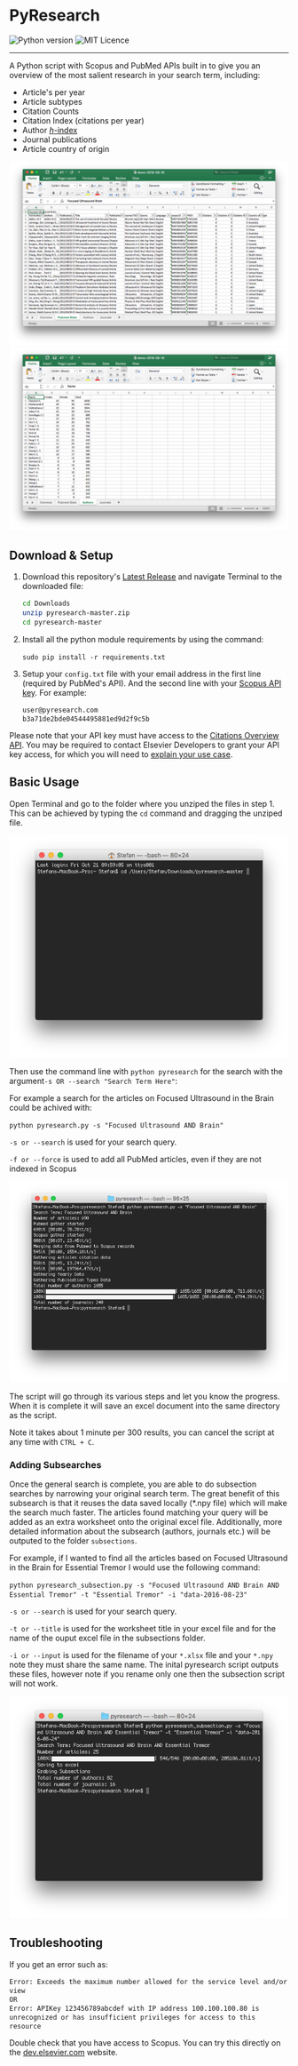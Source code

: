 # PyResearch

![Python version](https://img.shields.io/badge/Python-2.7-brightgreen.svg) ![MIT Licence](https://img.shields.io/badge/Licence-MIT-blue.svg)
___
A Python script with Scopus and PubMed APIs built in to give you an overview of the most salient research in your search term, including:

- Article's per year
- Article subtypes
- Citation Counts
- Citation Index (citations per year)
- Author [*h*-index](https://en.wikipedia.org/wiki/H-index)
- Journal publications
- Article country of origin

![Example Data](https://github.com/Darkbladecr/pyresearch/blob/master/screenshots/example_data.png?raw=true)
![Example Author Data](https://github.com/Darkbladecr/pyresearch/blob/master/screenshots/example_authors.png?raw=true)

## Download & Setup

1. Download this repository's [Latest Release](https://github.com/Darkbladecr/pyresearch/archive/master.zip) and navigate Terminal to the downloaded file:

    ```bash
    cd Downloads
    unzip pyresearch-master.zip
    cd pyresearch-master
    ```

2. Install all the python module requirements by using the command:

    `sudo pip install -r requirements.txt`

3. Setup your `config.txt` file with your email address in the first line (required by PubMed's API). And the second line with your [Scopus API key](https://dev.elsevier.com/). For example:

    ```text
    user@pyresearch.com
    b3a71de2bde04544495881ed9d2f9c5b
    ```

Please note that your API key must have access to the [Citations Overview API](https://dev.elsevier.com/metadata.html#!/Citations_Overview/CitationsOverview). You may be required to contact Elsevier Developers to grant your API key access, for which you will need to [explain your use case](https://dev.elsevier.com/policy.html).


## Basic Usage

Open Terminal and go to the folder where you unziped the files in step 1. This can be achieved by typing the `cd` command and dragging the unziped file.

![Example cd](https://github.com/Darkbladecr/pyresearch/blob/master/screenshots/example_cd.png?raw=true)

Then use the command line with `python pyresearch` for the search with the argument`-s OR --search "Search Term Here"`:

For example a search for the articles on Focused Ultrasound in the Brain could be achived with:

`python pyresearch.py -s "Focused Ultrasound AND Brain"`

`-s or --search` is used for your search query.

`-f or --force` is used to add all PubMed articles, even if they are not indexed in Scopus

![Example Terminal](https://github.com/Darkbladecr/pyresearch/blob/master/screenshots/terminal.png?raw=true)

The script will go through its various steps and let you know the progress. When it is complete it will save an excel document into the same directory as the script.

Note it takes about 1 minute per 300 results, you can cancel the script at any time with `CTRL + C`.

### Adding Subsearches

Once the general search is complete, you are able to do subsection searches by narrowing your original search term. The great benefit of this subsearch is that it reuses the data saved locally (*.npy file) which will make the search much faster. The articles found matching your query will be added as an extra worksheet onto the original excel file. Additionally, more detailed information about the subsearch (authors, journals etc.) will be outputed to the folder `subsections`. 

For example, if I wanted to find all the articles based on Focused Ultrasound in the Brain for Essential Tremor I would use the following command:

`python pyresearch_subsection.py -s "Focused Ultrasound AND Brain AND Essential Tremor" -t "Essential Tremor" -i "data-2016-08-23"`

`-s or --search` is used for your search query.

`-t or --title` is used for the worksheet title in your excel file and for the name of the ouput excel file in the subsections folder.

`-i or --input` is used for the filename of your `*.xlsx` file and your `*.npy` note they must share the same name. The inital pyresearch script outputs these files, however note if you rename only one then the subsection script will not work.

![Example Subsection Terminal](https://github.com/Darkbladecr/pyresearch/blob/master/screenshots/example_subsection.png?raw=true)

## Troubleshooting

If you get an error such as:

```text
Error: Exceeds the maximum number allowed for the service level and/or view
OR
Error: APIKey 123456789abcdef with IP address 100.100.100.80 is unrecognized or has insufficient privileges for access to this resource
```

Double check that you have access to Scopus. You can try this directly on the [dev.elsevier.com](http://dev.elsevier.com/metadata.html#!/Citations_Overview/CitationsOverview) website.

